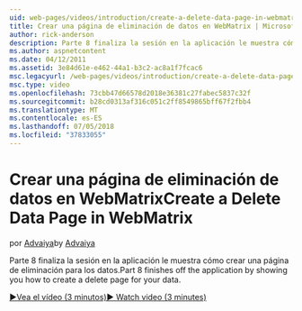 ```yaml
---
uid: web-pages/videos/introduction/create-a-delete-data-page-in-webmatrix
title: Crear una página de eliminación de datos en WebMatrix | Microsoft Docs
author: rick-anderson
description: Parte 8 finaliza la sesión en la aplicación le muestra cómo crear una página de eliminación para los datos.
ms.author: aspnetcontent
ms.date: 04/12/2011
ms.assetid: 3e84d61e-e462-44a1-b3c2-ac8a1f7fcac6
msc.legacyurl: /web-pages/videos/introduction/create-a-delete-data-page-in-webmatrix
msc.type: video
ms.openlocfilehash: 73cbb47d66578d2018e36381c27fabec5837c32f
ms.sourcegitcommit: b28cd0313af316c051c2ff8549865bff67f2fbb4
ms.translationtype: MT
ms.contentlocale: es-ES
ms.lasthandoff: 07/05/2018
ms.locfileid: "37833055"
---
```

<a name="create-a-delete-data-page-in-webmatrix"></a><span data-ttu-id="80871-103">Crear una página de eliminación de datos en WebMatrix</span><span class="sxs-lookup"><span data-stu-id="80871-103">Create a Delete Data Page in WebMatrix</span></span>
====================
<span data-ttu-id="80871-104">por [Advaiya](https://twitter.com/Advaiyasolns)</span><span class="sxs-lookup"><span data-stu-id="80871-104">by [Advaiya](https://twitter.com/Advaiyasolns)</span></span>

<span data-ttu-id="80871-105">Parte 8 finaliza la sesión en la aplicación le muestra cómo crear una página de eliminación para los datos.</span><span class="sxs-lookup"><span data-stu-id="80871-105">Part 8 finishes off the application by showing you how to create a delete page for your data.</span></span>

[<span data-ttu-id="80871-106">&#9654;Vea el vídeo (3 minutos)</span><span class="sxs-lookup"><span data-stu-id="80871-106">&#9654; Watch video (3 minutes)</span></span>](https://channel9.msdn.com/Blogs/ASP-NET-Site-Videos/create-a-delete-data-page-in-webmatrix)
